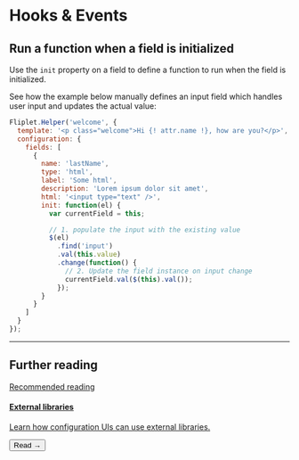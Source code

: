 # Hooks & Events

## Run a function when a field is initialized

Use the `init` property on a field to define a function to run when the field is initialized.

See how the example below manually defines an input field which handles user input and updates the actual value:

```js
Fliplet.Helper('welcome', {
  template: '<p class="welcome">Hi {! attr.name !}, how are you?</p>',
  configuration: {
    fields: [
      {
        name: 'lastName',
        type: 'html',
        label: 'Some html',
        description: 'Lorem ipsum dolor sit amet',
        html: '<input type="text" />',
        init: function(el) {
          var currentField = this;

          // 1. populate the input with the existing value
          $(el)
            .find('input')
            .val(this.value)
            .change(function() {
              // 2. Update the field instance on input change
              currentField.val($(this).val());
            });
        }
      }
    ]
  }
});
```

---

## Further reading

<section class="blocks alt">
  <a class="bl two" href="interface-libraries.html">
    <div>
      <span class="pin">Recommended reading</span>
      <h4>External libraries</h4>
      <p>Learn how configuration UIs can use external libraries.</p>
      <button>Read &rarr;</button>
    </div>
  </a>
</section>
